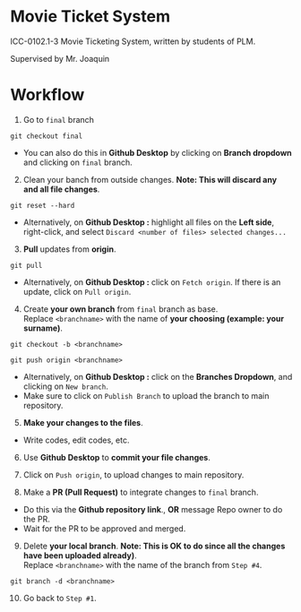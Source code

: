 # Movie Ticket System
ICC-0102.1-3 Movie Ticketing System, written by students of PLM.

Supervised by Mr. Joaquin


# Workflow

1. Go to ``final`` branch
```vim
git checkout final
```
  - You can also do this in **Github Desktop** by clicking on **Branch dropdown** and clicking on ``final`` branch.

2. Clean your banch from outside changes. **Note: This will discard any and all file changes**.
```vim
git reset --hard
```
  - Alternatively, on **Github Desktop :** highlight all files on the **Left side**, right-click, and select ``Discard <number of files> selected changes...``

3. **Pull** updates from **origin**.
```vim
git pull
```
  - Alternatively, on **Github Desktop :** click on ``Fetch origin``. If there is an update, click on ``Pull origin``.

4. Create **your own branch** from ``final`` branch as base. <br>
Replace ``<branchname>`` with the name of **your choosing (example: your surname)**.
```vim
git checkout -b <branchname>
```
```vim
git push origin <branchname>
```
  - Alternatively, on **Github Desktop :** click on the **Branches Dropdown**, and clicking on ``New branch``.
  - Make sure to click on ``Publish Branch`` to upload the branch to main repository.

5. **Make your changes to the files**.
  - Write codes, edit codes, etc.
  
6. Use **Github Desktop** to **commit your file changes**.

7. Click on ``Push origin``, to upload changes to main repository.

8. Make a **PR (Pull Request)** to integrate changes to ``final`` branch.
  - Do this via the **Github repository link**., **OR** message Repo owner to do the PR.
  - Wait for the PR to be approved and merged.
  
9. Delete **your local branch**. **Note: This is OK to do since all the changes have been uploaded already)**. <br>
Replace ``<branchname>`` with the name of the branch from ``Step #4``.
```vim
git branch -d <branchname>
```

10. Go back to ``Step #1``.
